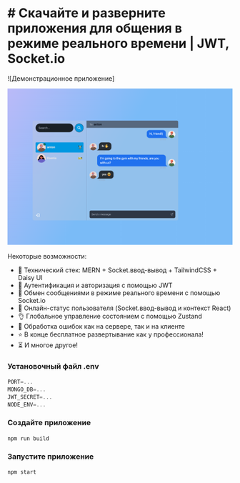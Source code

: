 # # Скачайте и разверните приложения для общения в режиме реального времени | JWT, Socket.io

![Демонстрационное приложение]

<div align="center">
  <img alt='фото' src='./frontend//src/assets/readme.png' />
</div>

Некоторые возможности:

- 🌟 Технический стек: MERN + Socket.ввод-вывод + TailwindCSS + Daisy UI
- 🎃 Аутентификация и авторизация с помощью JWT
- 👾 Обмен сообщениями в режиме реального времени с помощью Socket.io
- 🚀 Онлайн-статус пользователя (Socket.ввод-вывод и контекст React)
- 👌 Глобальное управление состоянием с помощью Zustand
- 🐞 Обработка ошибок как на сервере, так и на клиенте
- ⭐ В конце бесплатное развертывание как у профессионала!
- ⏳ И многое другое!

### Установочный файл .env

```js
PORT=...
MONGO_DB=...
JWT_SECRET=...
NODE_ENV=...
```

### Создайте приложение

```shell
npm run build
```

### Запустите приложение

```shell
npm start
```
